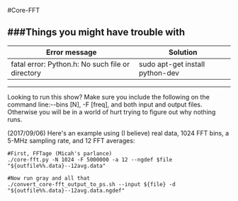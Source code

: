 #Core-FFT

###Things you might have trouble with
------------------------------------------------------------------------------------
Error message                                    | Solution                        |
-------------------------------------------------|---------------------------------|
fatal error: Python.h: No such file or directory | sudo apt-get install python-dev |
------------------------------------------------------------------------------------

Looking to run this show? Make sure you include the following on the command line:--bins [N], -F [freq], and both input and output files. Otherwise you will be in a world of hurt trying to figure out why nothing runs.

(2017/09/06) Here's an example using (I believe) real data, 1024 FFT bins, a 5-MHz sampling rate, and 12 FFT averages:
```
#First, FFTage (Micah's parlance)
./core-fft.py -N 1024 -F 5000000 -a 12 --ngdef $file "${outfile%%.data}--12avg.data"

#Now run gray and all that
./convert_core-fft_output_to_ps.sh --input ${file} -d "${outfile%%.data}--12avg.data.ngdef"
```
